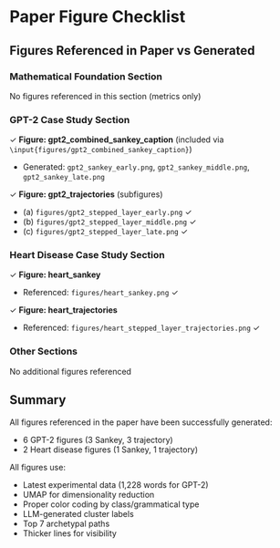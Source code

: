 # Paper Figure Checklist

## Figures Referenced in Paper vs Generated

### Mathematical Foundation Section
No figures referenced in this section (metrics only)

### GPT-2 Case Study Section
✓ **Figure: gpt2_combined_sankey_caption** (included via `\input{figures/gpt2_combined_sankey_caption}`)
  - Generated: `gpt2_sankey_early.png`, `gpt2_sankey_middle.png`, `gpt2_sankey_late.png`
  
✓ **Figure: gpt2_trajectories** (subfigures)
  - (a) `figures/gpt2_stepped_layer_early.png` ✓
  - (b) `figures/gpt2_stepped_layer_middle.png` ✓
  - (c) `figures/gpt2_stepped_layer_late.png` ✓

### Heart Disease Case Study Section  
✓ **Figure: heart_sankey**
  - Referenced: `figures/heart_sankey.png` ✓
  
✓ **Figure: heart_trajectories**
  - Referenced: `figures/heart_stepped_layer_trajectories.png` ✓

### Other Sections
No additional figures referenced

## Summary
All figures referenced in the paper have been successfully generated:
- 6 GPT-2 figures (3 Sankey, 3 trajectory)
- 2 Heart disease figures (1 Sankey, 1 trajectory)

All figures use:
- Latest experimental data (1,228 words for GPT-2)
- UMAP for dimensionality reduction
- Proper color coding by class/grammatical type
- LLM-generated cluster labels
- Top 7 archetypal paths
- Thicker lines for visibility